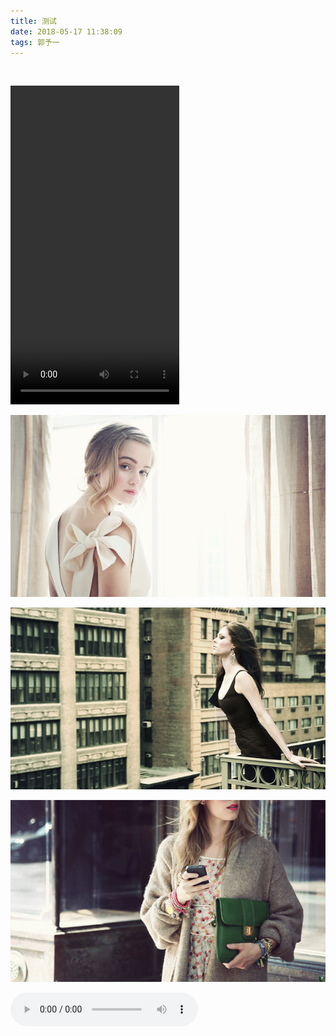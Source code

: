 ```yaml
---
title: 测试
date: 2018-05-17 11:38:09
tags: 郭予一
---
```


&nbsp;

<video src='./video.mp4'  type='video/mp4'  controls='controls'  width='270' height='510'></video>

![测试](测试/png.png)

![测试](测试/jpg.jpg)

![测试](测试/gif.gif)

<audio src='./audio.mp3' controls='controls'>您的浏览器不支持 audio 标签。</audio>

